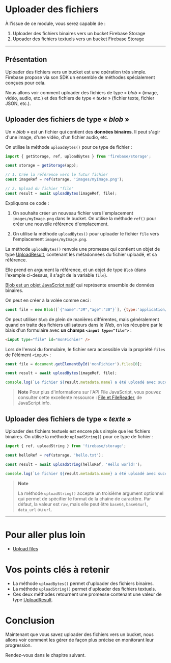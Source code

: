 # Uploader des fichiers

À l'issue de ce module, vous serez capable de :

1. Uploader des fichiers binaires vers un bucket Firebase Storage
2. Upoader des fichiers textuels vers un bucket Firebase Storage

---

## Présentation

Uploader des fichiers vers un bucket est une opération très simple. Firebase propose via son SDK un ensemble de méthodes spécialement conçues pour cela.

Nous allons voir comment uploader des fichiers de type « _blob_ » (image, vidéo, audio, etc.) et des fichiers de type « _texte_ » (fichier texte, fichier JSON, etc.).

## Uploader des fichiers de type « _blob_ »

Un « _blob_ » est un fichier qui contient des **données binaires**. Il peut s'agir d'une image, d'une vidéo, d'un fichier audio, etc.

On utilise la méthode `uploadBytes()` pour ce type de fichier :

```js
import { getStorage, ref, uploadBytes } from 'firebase/storage';

const storage = getStorage(app);

// 1. Crée la référence vers le futur fichier
const imageRef = ref(storage, 'images/myImage.png');

// 2. Upload du fichier "file"
const result = await uploadBytes(imageRef, file);
```

Expliquons ce code :

1. On souhaite créer un nouveau fichier vers l'emplacement `images/myImage.png` dans le bucket. On utilise la méthode `ref()` pour créer une nouvelle référence d'emplacement.

2. On utilise la méthode `uploadBytes()` pour uploader le fichier `file` vers l'emplacement `images/myImage.png`.

La méthode `uploadBytes()` renvoie une promesse qui contient un objet de type [UploadResult](https://firebase.google.com/docs/reference/js/storage.uploadresult.md?hl=en#uploadresult_interface), contenant les métadonnées du fichier uploadé, et sa référence.

Elle prend en argument la référence, et un objet de type `Blob` (dans l'exemple ci-dessus, il s'agit de la variable `file`).

[Blob est un objet JavaScript natif](https://developer.mozilla.org/fr/docs/Web/API/Blob) qui représente ensemble de données binaires.

On peut en créer à la volée comme ceci :

```js
const file = new Blob([`{"name":"JM","age":"30"}`], {type:'application/json'});
```

On peut utiliser `Blob` de plein de manières différentes, mais généralement quand on traite des fichiers utilisateurs dans le Web, on les récupère par le biais d'un formulaire avec **un champs `<input type="file">`** :

```html
<input type="file" id="monFichier" />
```

Lors de l'envoi du formulaire, le fichier sera accessible via la propriété `files` de l'élément `<input>` :

```js
const file = document.getElementById('monFichier').files[0];

const result = await uploadBytes(imageRef, file);

console.log(`Le fichier ${result.metadata.name} a été uploadé avec succès vers /${imageRef.parent.fullPath}/`);
```

> **Note**
> Pour plus d'informations sur l'API File JavaScript, vous pouvez consulter cette excellente ressource : [File et FileReader](https://fr.javascript.info/file), de JavaScript.info.

## Uploader des fichiers de type « _texte_ »

Uploader des fichiers textuels est encore plus simple que les fichiers binaires. On utilise la méthode `uploadString()` pour ce type de fichier :

```js
import { ref, uploadString } from 'firebase/storage';

const helloRef = ref(storage, 'hello.txt');

const result = await uploadString(helloRef, 'Hello world!');

console.log(`Le fichier ${result.metadata.name} a été uploadé avec succès vers /${helloRef.parent.fullPath}`);
```

> **Note**
>
> La méthode `uploadString()` accepte un troisième argument optionnel qui permet de spécifier le format de la chaîne de caractère. Par défaut, la valeur est `raw`, mais elle peut être `base64`, `base64url`, `data_url` ou `url`.


---

# Pour aller plus loin

- [Upload files](https://firebase.google.com/docs/storage/web/upload-files?hl=en#upload_files)

# Vos points clés à retenir

- La méthode `uploadBytes()` permet d'uploader des fichiers binaires.
- La méthode `uploadString()` permet d'uploader des fichiers textuels.
- Ces deux méthodes retournent une promesse contenant une valeur de type [UploadResult](https://firebase.google.com/docs/reference/js/storage.uploadresult.md?hl=en#uploadresult_interface).

# Conclusion

Maintenant que vous savez uploader des fichiers vers un bucket, nous allons voir comment les gérer de façon plus précise en monitorant leur progression.

Rendez-vous dans le chapitre suivant.
